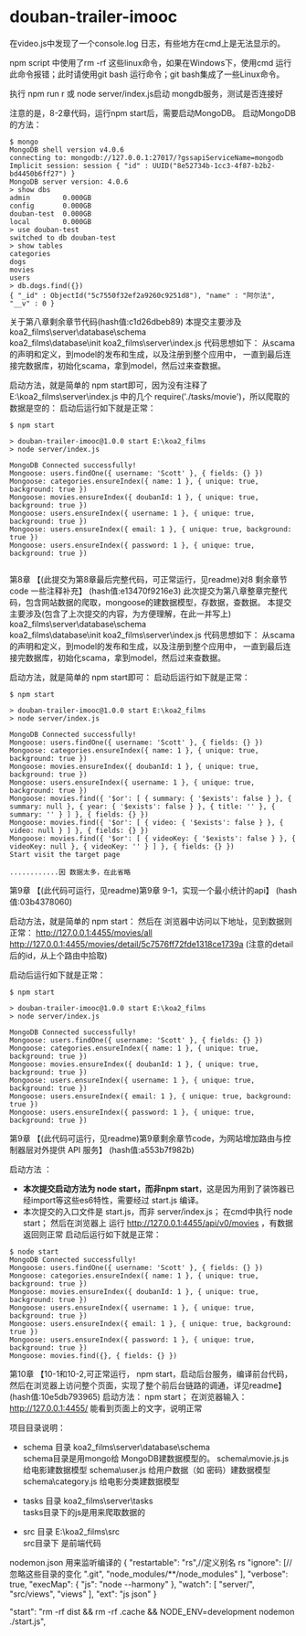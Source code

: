 # douban-trailer-imooc

在video.js中发现了一个console.log 日志，有些地方在cmd上是无法显示的。

npm script 中使用了rm -rf 这些linux命令，如果在Windows下，使用cmd 运行此命令报错；此时请使用git bash 运行命令；git bash集成了一些Linux命令。

执行 npm run r 或 node server/index.js启动 mongdb服务，测试是否连接好

注意的是，8-2章代码，运行npm start后，需要启动MongoDB。
启动MongoDB的方法：
```
$ mongo
MongoDB shell version v4.0.6
connecting to: mongodb://127.0.0.1:27017/?gssapiServiceName=mongodb
Implicit session: session { "id" : UUID("8e52734b-1cc3-4f87-b2b2-bd4450b6ff27") }
MongoDB server version: 4.0.6
> show dbs
admin        0.000GB
config       0.000GB
douban-test  0.000GB
local        0.000GB
> use douban-test
switched to db douban-test
> show tables
categories
dogs
movies
users
> db.dogs.find({})
{ "_id" : ObjectId("5c7550f32ef2a9260c9251d8"), "name" : "阿尔法", "__v" : 0 }

```

关于第八章剩余章节代码(hash值:c1d26dbeb89)
本提交主要涉及 
koa2_films\server\database\schema\
koa2_films\database\init
koa2_films\server\index.js
代码思想如下：
从scama 的声明和定义，到model的发布和生成，以及注册到整个应用中，
一直到最后连接完数据库，初始化scama，拿到model，然后过来查数据。

启动方法，就是简单的 npm start即可，因为没有注释了E:\koa2_films\server\index.js 中的几个 require('./tasks/movie')，所以爬取的数据是空的：
启动后运行如下就是正常：
```
$ npm start

> douban-trailer-imooc@1.0.0 start E:\koa2_films
> node server/index.js

MongoDB Connected successfully!
Mongoose: users.findOne({ username: 'Scott' }, { fields: {} })
Mongoose: categories.ensureIndex({ name: 1 }, { unique: true, background: true })
Mongoose: movies.ensureIndex({ doubanId: 1 }, { unique: true, background: true })
Mongoose: users.ensureIndex({ username: 1 }, { unique: true, background: true })
Mongoose: users.ensureIndex({ email: 1 }, { unique: true, background: true })
Mongoose: users.ensureIndex({ password: 1 }, { unique: true, background: true })


```


第8章 【(此提交为第8章最后完整代码，可正常运行，见readme)对8 剩余章节 code 一些注释补充】 (hash值:e13470f9216e3) 
此次提交为第八章整章完整代码，包含网站数据的爬取，mongoose的建数据模型，存数据，查数据。
本提交主要涉及(包含了上次提交的内容，为方便理解，在此一并写上)
koa2_films\server\database\schema\
koa2_films\database\init
koa2_films\server\index.js
代码思想如下：
从scama 的声明和定义，到model的发布和生成，以及注册到整个应用中，
一直到最后连接完数据库，初始化scama，拿到model，然后过来查数据。


启动方法，就是简单的 npm start即可：
启动后运行如下就是正常：
```
$ npm start

> douban-trailer-imooc@1.0.0 start E:\koa2_films
> node server/index.js

MongoDB Connected successfully!
Mongoose: users.findOne({ username: 'Scott' }, { fields: {} })
Mongoose: categories.ensureIndex({ name: 1 }, { unique: true, background: true })
Mongoose: movies.ensureIndex({ doubanId: 1 }, { unique: true, background: true })
Mongoose: users.ensureIndex({ username: 1 }, { unique: true, background: true })
Mongoose: movies.find({ '$or': [ { summary: { '$exists': false } }, { summary: null }, { year: { '$exists': false } }, { title: '' }, { summary: '' } ] }, { fields: {} })
Mongoose: movies.find({ '$or': [ { video: { '$exists': false } }, { video: null } ] }, { fields: {} })
Mongoose: movies.find({ '$or': [ { videoKey: { '$exists': false } }, { videoKey: null }, { videoKey: '' } ] }, { fields: {} })
Start visit the target page

............因 数据太多，在此省略

```


第9章 【(此代码可运行，见readme)第9章 9-1，实现一个最小统计的api】 (hash值:03b4378060) 

启动方法，就是简单的 npm start：
然后在 浏览器中访问以下地址，见到数据则正常：
http://127.0.0.1:4455/movies/all
http://127.0.0.1:4455/movies/detail/5c7576ff72fde1318ce1739a  (注意的detail后的id，从上个路由中拾取)

启动后运行如下就是正常：
```
$ npm start

> douban-trailer-imooc@1.0.0 start E:\koa2_films
> node server/index.js

MongoDB Connected successfully!
Mongoose: users.findOne({ username: 'Scott' }, { fields: {} })
Mongoose: categories.ensureIndex({ name: 1 }, { unique: true, background: true })
Mongoose: movies.ensureIndex({ doubanId: 1 }, { unique: true, background: true })
Mongoose: users.ensureIndex({ username: 1 }, { unique: true, background: true })
Mongoose: users.ensureIndex({ email: 1 }, { unique: true, background: true })
Mongoose: users.ensureIndex({ password: 1 }, { unique: true, background: true })

```

第9章 【(此代码可运行，见readme)第9章剩余章节code，为网站增加路由与控制器层对外提供 API 服务】 (hash值:a553b7f982b) 

启动方法 ：
- **本次提交启动方法为 node start，而非npm start**，这是因为用到了装饰器已经import等这些es6特性，需要经过
start.js 编译。
- 本次提交的入口文件是 start.js，而非 server/index.js；
在cmd中执行 node start；
然后在浏览器上 运行 http://127.0.0.1:4455/api/v0/movies  ，有数据返回则正常
启动后运行如下就是正常：
```
$ node start
MongoDB Connected successfully!
Mongoose: users.findOne({ username: 'Scott' }, { fields: {} })
Mongoose: categories.ensureIndex({ name: 1 }, { unique: true, background: true })
Mongoose: movies.ensureIndex({ doubanId: 1 }, { unique: true, background: true })
Mongoose: users.ensureIndex({ username: 1 }, { unique: true, background: true })
Mongoose: users.ensureIndex({ email: 1 }, { unique: true, background: true })
Mongoose: users.ensureIndex({ password: 1 }, { unique: true, background: true })
Mongoose: movies.find({}, { fields: {} })

```


第10章 【10-1和10-2,可正常运行， npm start，启动后台服务，编译前台代码，然后在浏览器上访问整个页面，实现了整个前后台链路的调通，详见readme】 (hash值:10e5db793965) 
启动方法：
npm start；
在浏览器输入：http://127.0.0.1:4455/
能看到页面上的文字，说明正常




项目目录说明：
- schema 目录
koa2_films\server\database\schema\
schema目录是用mongo给 MongoDB建数据模型的。
schema\movie.js.js 给电影建数据模型
schema\user.js 给用户数据（如 密码）建数据模型
schema\category.js 给电影分类建数据模型

- tasks 目录
koa2_films\server\tasks\
tasks目录下的js是用来爬取数据的

- src 目录
E:\koa2_films\src\
src目录下 是前端代码

nodemon.json  用来监听编译的
{
  "restartable": "rs",//定义别名 rs
  "ignore": [//忽略这些目录的变化
    ".git",
    "node_modules/**/node_modules" 
  ],
  "verbose": true,
  "execMap": {
    "js": "node --harmony"
  },
  "watch": [
    "server/",
    "src/views",
    "views"
  ],
  "ext": "js json"
}

<!-- 删除dist，删除.cache，设置环境变量，使用nodemon启动 start.js -->
  "start": "rm -rf dist && rm -rf .cache && NODE_ENV=development nodemon ./start.js",